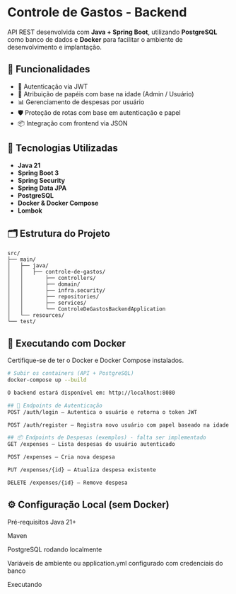 # Controle de Gastos - Backend

API REST desenvolvida com **Java + Spring Boot**, utilizando **PostgreSQL** como banco de dados e **Docker** para facilitar o ambiente de desenvolvimento e implantação.

## 🚀 Funcionalidades

- 🔐 Autenticação via JWT
- 👥 Atribuição de papéis com base na idade (Admin / Usuário)
- 📊 Gerenciamento de despesas por usuário
- 🛡️ Proteção de rotas com base em autenticação e papel
- 📦 Integração com frontend via JSON

## 🧰 Tecnologias Utilizadas

- **Java 21**
- **Spring Boot 3**
- **Spring Security**
- **Spring Data JPA**
- **PostgreSQL**
- **Docker & Docker Compose**
- **Lombok**

## 🗂️ Estrutura do Projeto

```
src/
├── main/          
│   ├── java/   
│   │   ├── controle-de-gastos/
│   │       ├── controllers/
│   │       ├── domain/
│   │       ├── infra.security/
│   │       ├── repositories/
│   │       ├── services/
│   │       └── ControleDeGastosBackendApplication           
│   └── resources/                
└── test/      
```

## 🐳 Executando com Docker

Certifique-se de ter o Docker e Docker Compose instalados.

```bash
# Subir os containers (API + PostgreSQL)
docker-compose up --build

O backend estará disponível em: http://localhost:8080

## 🔐 Endpoints de Autenticação
POST /auth/login – Autentica o usuário e retorna o token JWT

POST /auth/register – Registra novo usuário com papel baseado na idade

## 📦 Endpoints de Despesas (exemplos) - falta ser implementado 
GET /expenses – Lista despesas do usuário autenticado

POST /expenses – Cria nova despesa

PUT /expenses/{id} – Atualiza despesa existente

DELETE /expenses/{id} – Remove despesa
```

## ⚙️ Configuração Local (sem Docker)
Pré-requisitos
Java 21+

Maven

PostgreSQL rodando localmente

Variáveis de ambiente ou application.yml configurado com credenciais do banco

Executando